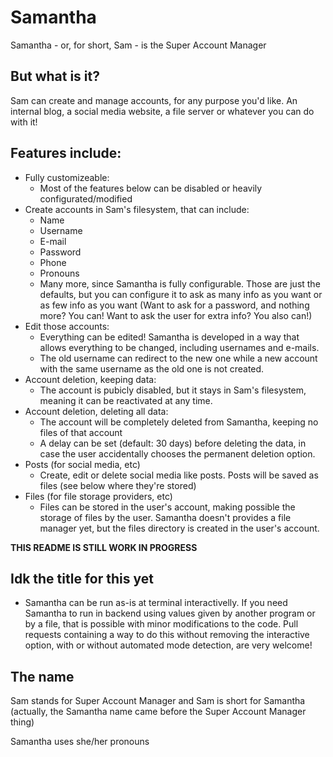 # Samantha
Samantha - or, for short, Sam - is the Super Account Manager

## But what is it?
Sam can create and manage accounts, for any purpose you'd like. An internal blog, a social media website, a file server or whatever you can do with it!

## Features include:
- Fully customizeable:
    - Most of the features below can be disabled or heavily configurated/modified
- Create accounts in Sam's filesystem, that can include:
    - Name
    - Username
    - E-mail
    - Password
    - Phone
    - Pronouns
    - Many more, since Samantha is fully configurable. Those are just the defaults, but you can configure it to ask as many info as you want or as few info as you want (Want to ask for a password, and nothing more? You can! Want to ask the user for extra info? You also can!)
- Edit those accounts:
    - Everything can be edited! Samantha is developed in a way that allows everything to be changed, including usernames and e-mails.
    - The old username can redirect to the new one while a new account with the same username  as the old one is not created.
- Account deletion, keeping data:
    - The account is pubicly disabled, but it stays in Sam's filesystem, meaning it can be reactivated at any time.
- Account deletion, deleting all data:
    - The account will be completely deleted from Samantha, keeping no files of that account
    - A delay can be set (default: 30 days) before deleting the data, in case the user accidentally chooses the permanent deletion option.
- Posts (for social media, etc)
    - Create, edit or delete social media like posts. Posts will be saved as files (see below where they're stored)
- Files (for file storage providers, etc)
    - Files can be stored in the user's account, making possible the storage of files by the user. Samantha doesn't provides a file manager yet, but the files directory is created in the user's account.
    


**THIS README IS STILL WORK IN PROGRESS**

## Idk the title for this yet
- Samantha can be run as-is at terminal interactivelly. If you need Samantha to run in backend using values given by another program or by a file, that is possible with minor modifications to the code. Pull requests containing a way to do this without removing the interactive option, with or without automated mode detection, are very welcome!

## The name
Sam stands for Super Account Manager and Sam is short for Samantha (actually, the Samantha name came before the Super Account Manager thing)

Samantha uses she/her pronouns
